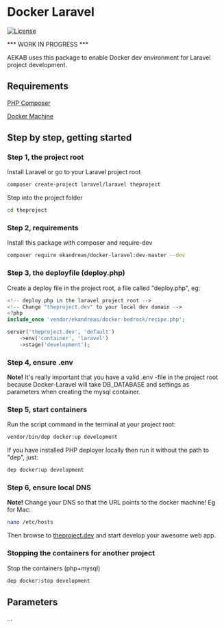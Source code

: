 # Docker Laravel
[![License](https://img.shields.io/badge/license-MIT-blue.svg)](https://packagist.org/packages/ekandreas/docker-laravel)

*** WORK IN PROGRESS ***

AEKAB uses this package to enable Docker dev environment for Laravel project development.

## Requirements
[PHP Composer](https://getcomposer.org/doc/00-intro.md#installation-linux-unix-osx)

[Docker Machine](https://docs.docker.com/machine/install-machine/) 

## Step by step, getting started

### Step 1, the project root
Install Laravel or go to your Laravel project root
```bash
composer create-project laravel/laravel theproject
```

Step into the project folder
```bash
cd theproject
```

### Step 2, requirements
Install this package with composer and require-dev
```bash
composer require ekandreas/docker-laravel:dev-master --dev
```

### Step 3, the deployfile (deploy.php)
Create a deploy file in the project root, a file called "deploy.php", eg:
```php
<!-- deploy.php in the laravel project root -->
<!-- Change "theproject.dev" to your local dev domain -->
<?php
include_once 'vendor/ekandreas/docker-bedrock/recipe.php';

server('theproject.dev', 'default')
    ->env('container', 'laravel')
    ->stage('development');
```

### Step 4, ensure .env
**Note!** It's really important that you have a valid .env -file in the project root because Docker-Laravel will take DB_DATABASE and settings as parameters when creating the mysql container.

### Step 5, start containers
Run the script command in the terminal at your project root:
```bash
vendor/bin/dep docker:up development
```
If you have installed PHP deployer locally then run it without the path to "dep", just:
```bash
dep docker:up development
```

### Step 6, ensure local DNS
**Note!** Change your DNS so that the URL points to the docker machine! Eg for Mac:
```bash
nano /etc/hosts
```

Then browse to [theproject.dev](http://theproject.dev) and start develop your awesome web app.

### Stopping the containers for another project
Stop the containers (php+mysql)
```bash
dep docker:stop development
```

## Parameters

...

